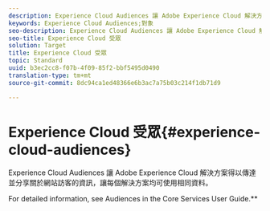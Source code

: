 ```yaml
---
description: Experience Cloud Audiences 讓 Adobe Experience Cloud 解決方案得以傳達並分享關於網站訪客的資訊，讓每個解決方案均可使用相同資料。
keywords: Experience Cloud Audiences;對象
seo-description: Experience Cloud Audiences 讓 Adobe Experience Cloud 解決方案得以傳達並分享關於網站訪客的資訊，讓每個解決方案均可使用相同資料。
seo-title: Experience Cloud 受眾
solution: Target
title: Experience Cloud 受眾
topic: Standard
uuid: b3ec2cc8-f07b-4f09-85f2-bbf5495d0490
translation-type: tm+mt
source-git-commit: 8dc94ca1ed48366e6b3ac7a75b03c214f1db71d9

---
```



# Experience Cloud 受眾{#experience-cloud-audiences}

Experience Cloud Audiences 讓 Adobe Experience Cloud 解決方案得以傳達並分享關於網站訪客的資訊，讓每個解決方案均可使用相同資料。

For detailed information, see Audiences in the Core Services User Guide.[](https://docs.adobe.com/content/help/en/core-services/interface/audiences/audience-library.html)**
